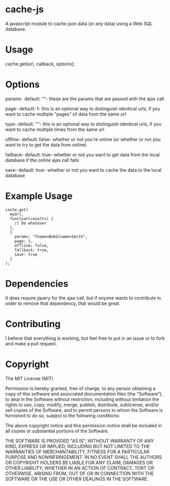 cache-js
=====================

A javascript module to cache json data (or any data) using a Web SQL database.

Usage
=====================
cache.get(url, callback, options);

Options
=====================
params- default: ""- these are the params that are passed with the ajax call

page- default: 1- this is an optional way to distinguish identical urls, if you want to cache multiple "pages" of data from the same url

type- default: ""- this is an optional way to distinguish identical urls, if you want to cache multiple times from the same url

offline- default: false- whether or not you're online (or whether or not you want to try to get the data from online)

fallback- default: true- whether or not you want to get data from the local database if the online ajax call fails

save- default: true- whether or not you want to cache the data to the local database

Example Usage
=====================

    cache.get(
      myUrl,
      function(results) {
        // Do whatever
      },
      {
      	params: "fname=Bob&lname=Smith",
        page: 1,
        offline: false,
        fallback: true,
        save: true
      }
    );

Dependencies
=====================
It does require jquery for the ajax call, but if anyone wants to contribute in order to remove that dependency, that would be great.


Contributing
=====================

I believe that everything is working, but feel free to put in an issue  or to fork and make a pull request.

Copyright
=====================

The MIT License (MIT)

Permission is hereby granted, free of charge, to any person obtaining a copy of
this software and associated documentation files (the "Software"), to deal in
the Software without restriction, including without limitation the rights to
use, copy, modify, merge, publish, distribute, sublicense, and/or sell copies of
the Software, and to permit persons to whom the Software is furnished to do so,
subject to the following conditions:

The above copyright notice and this permission notice shall be included in all
copies or substantial portions of the Software.

THE SOFTWARE IS PROVIDED "AS IS", WITHOUT WARRANTY OF ANY KIND, EXPRESS OR
IMPLIED, INCLUDING BUT NOT LIMITED TO THE WARRANTIES OF MERCHANTABILITY, FITNESS
FOR A PARTICULAR PURPOSE AND NONINFRINGEMENT. IN NO EVENT SHALL THE AUTHORS OR
COPYRIGHT HOLDERS BE LIABLE FOR ANY CLAIM, DAMAGES OR OTHER LIABILITY, WHETHER
IN AN ACTION OF CONTRACT, TORT OR OTHERWISE, ARISING FROM, OUT OF OR IN
CONNECTION WITH THE SOFTWARE OR THE USE OR OTHER DEALINGS IN THE SOFTWARE.